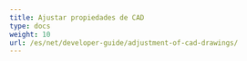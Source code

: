 ```yaml
---
title: Ajustar propiedades de CAD
type: docs
weight: 10
url: /es/net/developer-guide/adjustment-of-cad-drawings/
---
```

